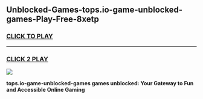 
## Unblocked-Games-tops.io-game-unblocked-games-Play-Free-8xetp
<h3>
<a href="https://premium76.site?title=tops.io-game-unblocked-games&ref=09A">CLICK TO PLAY</a></h3>
<hr>

<h3>
<a href="https://premium76.site?title=tops.io-game-unblocked-games&ref=09A">CLICK 2 PLAY</a>
  
</h3>

<a href="https://premium76.site?title=tops.io-game-unblocked-games&ref=09A"><img src="https://clearcache.store/games.png"></a>


**tops.io-game-unblocked-games games unblocked: Your Gateway to Fun and Accessible Online Gaming**
